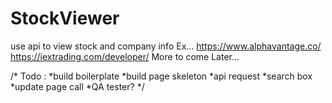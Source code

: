 # StockViewer
use api to view stock and company info
Ex... https://www.alphavantage.co/
https://iextrading.com/developer/
More to come Later...


/* Todo :
*build boilerplate
*build page skeleton
*api request
*search box
*update page call
*QA tester?
*/
